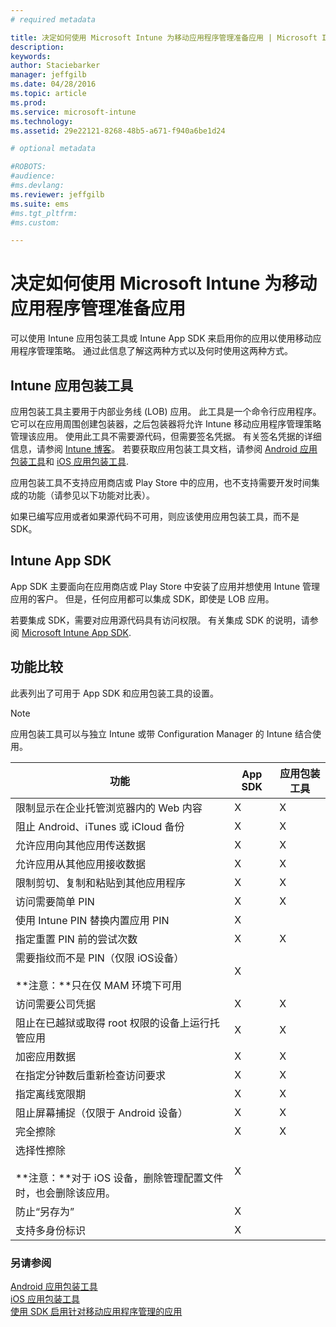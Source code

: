 ```yaml
---
# required metadata

title: 决定如何使用 Microsoft Intune 为移动应用程序管理准备应用 | Microsoft Intune
description:
keywords:
author: Staciebarker
manager: jeffgilb
ms.date: 04/28/2016
ms.topic: article
ms.prod:
ms.service: microsoft-intune
ms.technology:
ms.assetid: 29e22121-8268-48b5-a671-f940a6be1d24

# optional metadata

#ROBOTS:
#audience:
#ms.devlang:
ms.reviewer: jeffgilb
ms.suite: ems
#ms.tgt_pltfrm:
#ms.custom:

---
```


# 决定如何使用 Microsoft Intune 为移动应用程序管理准备应用
可以使用 Intune 应用包装工具或 Intune App SDK 来启用你的应用以使用移动应用程序管理策略。 通过此信息了解这两种方式以及何时使用这两种方式。

## Intune 应用包装工具
应用包装工具主要用于内部业务线 (LOB) 应用。 此工具是一个命令行应用程序。它可以在应用周围创建包装器，之后包装器将允许 Intune 移动应用程序管理策略管理该应用。 使用此工具不需要源代码，但需要签名凭据。  有关签名凭据的详细信息，请参阅 [Intune 博客](http://blogs.technet.com/b/microsoftintune/archive/2015/02/25/how-to-obtain-the-prerequisites-for-the-intune-app-wrapping-tool-for-ios.aspx)。 若要获取应用包装工具文档，请参阅 [Android 应用包装工具](prepare-android-apps-for-mobile-application-management-with-the-microsoft-intune-app-wrapping-tool.md)和 [iOS 应用包装工具](prepare-ios-apps-for-mobile-application-management-with-the-microsoft-intune-app-wrapping-tool.md).

应用包装工具不支持应用商店或 Play Store 中的应用，也不支持需要开发时间集成的功能（请参见以下功能对比表）。

如果已编写应用或者如果源代码不可用，则应该使用应用包装工具，而不是 SDK。

## Intune App SDK
App SDK 主要面向在应用商店或 Play Store 中安装了应用并想使用 Intune 管理应用的客户。 但是，任何应用都可以集成 SDK，即使是 LOB 应用。

若要集成 SDK，需要对应用源代码具有访问权限。 有关集成 SDK 的说明，请参阅 [Microsoft Intune App SDK](https://msdn.microsoft.com/library/mt627769.aspx).

## 功能比较
此表列出了可用于 App SDK 和应用包装工具的设置。

> [!NOTE]
> 应用包装工具可以与独立 Intune 或带 Configuration Manager 的 Intune 结合使用。

|功能|App SDK|应用包装工具|
|-----------|---------------------|-----------|
|限制显示在企业托管浏览器内的 Web 内容|X|X|
|阻止 Android、iTunes 或 iCloud 备份|X|X|
|允许应用向其他应用传送数据|X|X|
|允许应用从其他应用接收数据|X|X|
|限制剪切、复制和粘贴到其他应用程序|X|X|
|访问需要简单 PIN|X|X|
|使用 Intune PIN 替换内置应用 PIN|X||
|指定重置 PIN 前的尝试次数|X|X|
|需要指纹而不是 PIN（仅限 iOS设备）<br></br>**注意：**只在仅 MAM 环境下可用|X||
|访问需要公司凭据|X|X|
|阻止在已越狱或取得 root 权限的设备上运行托管应用|X|X|
|加密应用数据|X|X|
|在指定分钟数后重新检查访问要求|X|X|
|指定离线宽限期|X|X|
|阻止屏幕捕捉（仅限于 Android 设备）|X|X|
|完全擦除|X|X|
|选择性擦除 <br></br>**注意：**对于 iOS 设备，删除管理配置文件时，也会删除该应用。|X||
|防止“另存为” |X||
|支持多身份标识|X||

### 另请参阅
[Android 应用包装工具](prepare-android-apps-for-mobile-application-management-with-the-microsoft-intune-app-wrapping-tool.md)</br>
[iOS 应用包装工具](prepare-ios-apps-for-mobile-application-management-with-the-microsoft-intune-app-wrapping-tool.md)</br>
[使用 SDK 启用针对移动应用程序管理的应用](use-the-sdk-to-enable-apps-for-mobile-application-management.md)


<!--HONumber=May16_HO1-->


